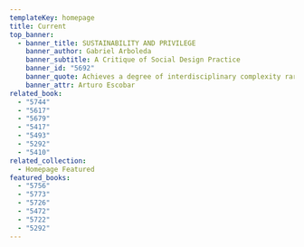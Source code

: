 ```yaml
---
templateKey: homepage
title: Current
top_banner:
  - banner_title: SUSTAINABILITY AND PRIVILEGE
    banner_author: Gabriel Arboleda
    banner_subtitle: A Critique of Social Design Practice
    banner_id: "5692"
    banner_quote: Achieves a degree of interdisciplinary complexity rarely found
    banner_attr: Arturo Escobar
related_book:
  - "5744"
  - "5617"
  - "5679"
  - "5417"
  - "5493"
  - "5292"
  - "5410"
related_collection:
  - Homepage Featured
featured_books:
  - "5756"
  - "5773"
  - "5726"
  - "5472"
  - "5722"
  - "5292"
---
```

